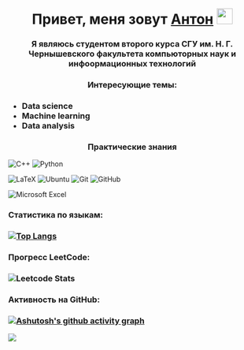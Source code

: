 <h1 align="center">Привет, меня зовут <a href="https://daniilshat.ru/" target="_blank">Антон</a> 
<img src="https://github.com/blackcater/blackcater/raw/main/images/Hi.gif" height="32"/></h1>
<h3 align="center">Я являюсь студентом второго курса СГУ им. Н. Г. Чернышевского факультета компьюторных наук и инфоормационных технологий</h3>
<h3 align="center">Интересующие темы:<h3>
  <ul>
    <li>Data science
    <li>Machine learning
    <li>Data analysis
  </ul>
<h3 align="center">Практические знания</h3>

![C++](https://img.shields.io/badge/c++-%2300599C.svg?style=for-the-badge&logo=c%2B%2B&logoColor=white)
![Python](https://img.shields.io/badge/python-3670A0?style=for-the-badge&logo=python&logoColor=ffdd54)

![LaTeX](https://img.shields.io/badge/latex-%23008080.svg?style=for-the-badge&logo=latex&logoColor=white)
![Ubuntu](https://img.shields.io/badge/Ubuntu-E95420?style=for-the-badge&logo=ubuntu&logoColor=white)
![Git](https://img.shields.io/badge/git-%23F05033.svg?style=for-the-badge&logo=git&logoColor=white)
![GitHub](https://img.shields.io/badge/github-%23121011.svg?style=for-the-badge&logo=github&logoColor=white)

![Microsoft Excel](https://img.shields.io/badge/Microsoft_Excel-217346?style=for-the-badge&logo=microsoft-excel&logoColor=white)

<h3 >Статистика по языкам:<h3>
  
[![Top Langs](https://github-readme-stats.vercel.app/api/top-langs/?username=antonkochergin&layout=compact)](https://github.com/anuraghazra/github-readme-stats)

<h3>Прогресс  LeetCode:<h3>

![Leetcode Stats](https://leetcard.jacoblin.cool/6NtgAE8yMY)

<h3>Активность на GitHub:<h3>
  
[![Ashutosh's github activity graph](https://github-readme-activity-graph.vercel.app/graph?username=antonkochergin&theme=github)](https://github.com/ashutosh00710/github-readme-activity-graph)















![](https://komarev.com/ghpvc/?username=antonkochergin)
